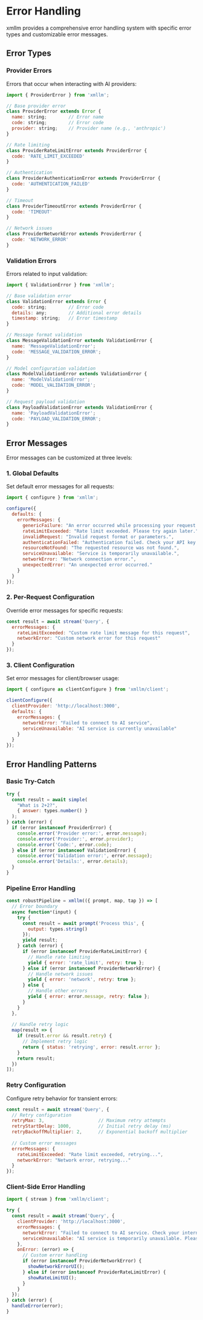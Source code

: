 # Error Handling

xmllm provides a comprehensive error handling system with specific error types and customizable error messages.

## Error Types

### Provider Errors

Errors that occur when interacting with AI providers:

```javascript
import { ProviderError } from 'xmllm';

// Base provider error
class ProviderError extends Error {
  name: string;        // Error name
  code: string;        // Error code
  provider: string;    // Provider name (e.g., 'anthropic')
}

// Rate limiting
class ProviderRateLimitError extends ProviderError {
  code: 'RATE_LIMIT_EXCEEDED'
}

// Authentication
class ProviderAuthenticationError extends ProviderError {
  code: 'AUTHENTICATION_FAILED'
}

// Timeout
class ProviderTimeoutError extends ProviderError {
  code: 'TIMEOUT'
}

// Network issues
class ProviderNetworkError extends ProviderError {
  code: 'NETWORK_ERROR'
}
```

### Validation Errors

Errors related to input validation:

```javascript
import { ValidationError } from 'xmllm';

// Base validation error
class ValidationError extends Error {
  code: string;        // Error code
  details: any;        // Additional error details
  timestamp: string;   // Error timestamp
}

// Message format validation
class MessageValidationError extends ValidationError {
  name: 'MessageValidationError';
  code: 'MESSAGE_VALIDATION_ERROR';
}

// Model configuration validation
class ModelValidationError extends ValidationError {
  name: 'ModelValidationError';
  code: 'MODEL_VALIDATION_ERROR';
}

// Request payload validation
class PayloadValidationError extends ValidationError {
  name: 'PayloadValidationError';
  code: 'PAYLOAD_VALIDATION_ERROR';
}
```

## Error Messages

Error messages can be customized at three levels:

### 1. Global Defaults

Set default error messages for all requests:

```javascript
import { configure } from 'xmllm';

configure({
  defaults: {
    errorMessages: {
      genericFailure: "An error occurred while processing your request.",
      rateLimitExceeded: "Rate limit exceeded. Please try again later.",
      invalidRequest: "Invalid request format or parameters.",
      authenticationFailed: "Authentication failed. Check your API key.",
      resourceNotFound: "The requested resource was not found.",
      serviceUnavailable: "Service is temporarily unavailable.",
      networkError: "Network connection error.",
      unexpectedError: "An unexpected error occurred."
    }
  }
});
```

### 2. Per-Request Configuration

Override error messages for specific requests:

```javascript
const result = await stream('Query', {
  errorMessages: {
    rateLimitExceeded: "Custom rate limit message for this request",
    networkError: "Custom network error for this request"
  }
});
```

### 3. Client Configuration

Set error messages for client/browser usage:

```javascript
import { configure as clientConfigure } from 'xmllm/client';

clientConfigure({
  clientProvider: 'http://localhost:3000',
  defaults: {
    errorMessages: {
      networkError: "Failed to connect to AI service",
      serviceUnavailable: "AI service is currently unavailable"
    }
  }
});
```

## Error Handling Patterns

### Basic Try-Catch

```javascript
try {
  const result = await simple(
    "What is 2+2?",
    { answer: types.number() }
  );
} catch (error) {
  if (error instanceof ProviderError) {
    console.error('Provider error:', error.message);
    console.error('Provider:', error.provider);
    console.error('Code:', error.code);
  } else if (error instanceof ValidationError) {
    console.error('Validation error:', error.message);
    console.error('Details:', error.details);
  }
}
```

### Pipeline Error Handling

```javascript
const robustPipeline = xmllm(({ prompt, map, tap }) => [
  // Error boundary
  async function*(input) {
    try {
      const result = await prompt('Process this', {
        output: types.string()
      });
      yield result;
    } catch (error) {
      if (error instanceof ProviderRateLimitError) {
        // Handle rate limiting
        yield { error: 'rate_limit', retry: true };
      } else if (error instanceof ProviderNetworkError) {
        // Handle network issues
        yield { error: 'network', retry: true };
      } else {
        // Handle other errors
        yield { error: error.message, retry: false };
      }
    }
  },
  
  // Handle retry logic
  map(result => {
    if (result.error && result.retry) {
      // Implement retry logic
      return { status: 'retrying', error: result.error };
    }
    return result;
  })
]);
```

### Retry Configuration

Configure retry behavior for transient errors:

```javascript
const result = await stream('Query', {
  // Retry configuration
  retryMax: 3,                    // Maximum retry attempts
  retryStartDelay: 1000,          // Initial retry delay (ms)
  retryBackoffMultiplier: 2,      // Exponential backoff multiplier
  
  // Custom error messages
  errorMessages: {
    rateLimitExceeded: "Rate limit exceeded, retrying...",
    networkError: "Network error, retrying..."
  }
});
```

### Client-Side Error Handling

```javascript
import { stream } from 'xmllm/client';

try {
  const result = await stream('Query', {
    clientProvider: 'http://localhost:3000',
    errorMessages: {
      networkError: "Failed to connect to AI service. Check your internet connection.",
      serviceUnavailable: "AI service is temporarily unavailable. Please try again later."
    },
    onError: (error) => {
      // Custom error handling
      if (error instanceof ProviderNetworkError) {
        showNetworkErrorUI();
      } else if (error instanceof ProviderRateLimitError) {
        showRateLimitUI();
      }
    }
  });
} catch (error) {
  handleError(error);
}
``` 